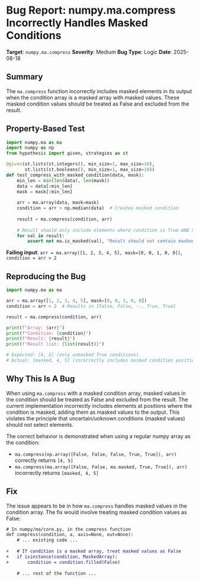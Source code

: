 # Bug Report: numpy.ma.compress Incorrectly Handles Masked Conditions

**Target**: `numpy.ma.compress`
**Severity**: Medium
**Bug Type**: Logic
**Date**: 2025-08-18

## Summary

The `ma.compress` function incorrectly includes masked elements in its output when the condition array is a masked array with masked values. These masked condition values should be treated as False and excluded from the result.

## Property-Based Test

```python
import numpy.ma as ma
import numpy as np
from hypothesis import given, strategies as st

@given(st.lists(st.integers(), min_size=1, max_size=10),
       st.lists(st.booleans(), min_size=1, max_size=10))
def test_compress_with_masked_condition(data, mask):
    min_len = min(len(data), len(mask))
    data = data[:min_len]
    mask = mask[:min_len]
    
    arr = ma.array(data, mask=mask)
    condition = arr > np.median(data)  # Creates masked condition
    
    result = ma.compress(condition, arr)
    
    # Result should only include elements where condition is True AND not masked
    for val in result:
        assert not ma.is_masked(val), "Result should not contain masked values from masked conditions"
```

**Failing input**: `arr = ma.array([1, 2, 3, 4, 5], mask=[0, 0, 1, 0, 0])`, `condition = arr > 2`

## Reproducing the Bug

```python
import numpy.ma as ma

arr = ma.array([1, 2, 3, 4, 5], mask=[0, 0, 1, 0, 0])
condition = arr > 2  # Results in [False, False, --, True, True]

result = ma.compress(condition, arr)

print(f"Array: {arr}")
print(f"Condition: {condition}")
print(f"Result: {result}")
print(f"Result list: {list(result)}")

# Expected: [4, 5] (only unmasked True conditions)
# Actual: [masked, 4, 5] (incorrectly includes masked condition position)
```

## Why This Is A Bug

When using `ma.compress` with a masked condition array, masked values in the condition should be treated as False and excluded from the result. The current implementation incorrectly includes elements at positions where the condition is masked, adding them as masked values to the output. This violates the principle that uncertain/unknown conditions (masked values) should not select elements.

The correct behavior is demonstrated when using a regular numpy array as the condition:
- `ma.compress(np.array([False, False, False, True, True]), arr)` correctly returns `[4, 5]`
- `ma.compress(ma.array([False, False, ma.masked, True, True]), arr)` incorrectly returns `[masked, 4, 5]`

## Fix

The issue appears to be in how `ma.compress` handles masked values in the condition array. The fix would involve treating masked condition values as False:

```diff
# In numpy/ma/core.py, in the compress function
def compress(condition, a, axis=None, out=None):
    # ... existing code ...
    
+   # If condition is a masked array, treat masked values as False
+   if isinstance(condition, MaskedArray):
+       condition = condition.filled(False)
    
    # ... rest of the function ...
```